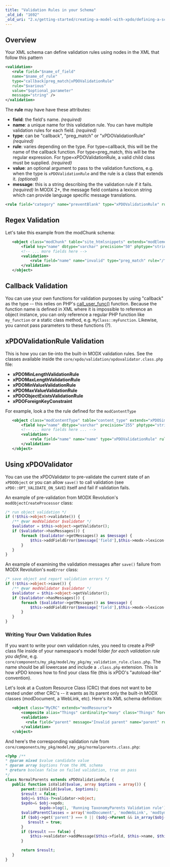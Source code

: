 ```yaml
---
title: "Validation Rules in your Schema"
_old_id: "1692"
_old_uri: "2.x/getting-started/creating-a-model-with-xpdo/defining-a-schema/validation-rules-in-your-schema"
---
```


## Overview

 Your XML schema can define validation rules using nodes in the XML that follow this pattern

 ``` xml 
<validation>
    <rule field="$name_of_field" 
    name="$name_of_rule" 
    type="callback|preg_match|xPDOValidationRule" 
    rule="$various" 
    value="$optional_parameter"
    message="string" />
</validation>
```

 The **rule** may have have these attributes:

- **field**: the field's name. _(required)_
- **name**: a unique name for this validation rule. You can have multiple validation rules for each field. _(required)_
- **type**: can be "callback", "preg\_match" or "xPDOValidationRule" _(required)_
- **rule**: varies depending on the type. For type=callback, this will be the name of the callback function. For type=preg\_match, this will be the regular expression. For type=xPDOValidationRule, a valid child class must be supplied. _(required)_
- **value**: an optional argument to pass to the validation functions, e.g. when the type is `xPDOValidationRule` and the rule is a class that extends it. _(optional)_
- **message**: this is a string describing the the validation rule if it fails. _(required)_ In MODX 2+, the message field contains a lexicon string which can provide language specific message translations.
  
``` xml 
<rule field="category" name="preventBlank" type="xPDOValidationRule" rule="xPDOMinLengthValidationRule" value="1" message="category_err_ns_name" />

```

## Regex Validation

 Let's take this example from the modChunk schema:

 ``` xml 
    <object class="modChunk" table="site_htmlsnippets" extends="modElement">
        <field key="name" dbtype="varchar" precision="50" phptype="string" null="false" default="" index="unique" />
        <!-- ... more fields here -->
        <validation>
            <rule field="name" name="invalid" type="preg_match" rule="/^(?!\s)[a-zA-Z0-9\x2d-\x2f\x7f-\xff_-\s]+(?!\s)$/" message="chunk_err_invalid_name" />
        </validation>
    </object>
```

## Callback Validation

 You can use your own functions for validation purposes by using "callback" as the type -- this relies on PHP's [call\_user\_func()](http://php.net/manual/en/function.call-user-func.php) function. Because the function name is defined in XML where it is impossible to reference an object instance, you can only reference a regular PHP function like `my_function` or a static class method, e.g. `MyClass::myFunction`. Likewise, you cannot pass parameters to these functions (?).

## xPDOValidationRule Validation

 This is how you can tie-into the built-in MODX validation rules. See the classes available inside the `core/xpdo/validation/xpdovalidator.class.php` file:

- **xPDOMinLengthValidationRule**
- **xPDOMaxLengthValidationRule**
- **xPDOMinValueValidationRule**
- **xPDOMaxValueValidationRule**
- **xPDOObjectExistsValidationRule**
- **xPDOForeignKeyConstraint**

 For example, look a the the rule defined for the `modContentType`

 ``` xml 
    <object class="modContentType" table="content_type" extends="xPDOSimpleObject">
        <field key="name" dbtype="varchar" precision="255" phptype="string" null="false" index="unique" />
        <!-- ... more fields here ... -->
        <validation>
            <rule field="name" name="name" type="xPDOValidationRule" rule="xPDOMinLengthValidationRule" value="1" message="content_type_err_ns_name" />
        </validation>
    </object>
```

## Using xPDOValidator

 You can use the xPDOValidator to pre-validate the current state of an `xPDOObject` or you can allow `save()` to call validation (see `xPDO::OPT_VALIDATE_ON_SAVE`) itself and fail if validation fails.

 An example of pre-validation from MODX Revolution's `modObjectCreateProcessor` class:

 ``` php 
/* run object validation */
if (!$this->object->validate()) {
    /** @var modValidator $validator */
    $validator = $this->object->getValidator();
    if ($validator->hasMessages()) {
        foreach ($validator->getMessages() as $message) {
            $this->addFieldError($message['field'],$this->modx->lexicon($message['message']));
        }
    }
}
```

 An example of examining the validation messages after `save()` failure from MODX Revolution's `modError` class:

 ``` php 
/* save object and report validation errors */
if (!$this->object->save()) {
    /** @var modValidator $validator */
    $validator = $this->object->getValidator();
    if ($validator->hasMessages()) {
        foreach ($validator->getMessages() as $message) {
            $this->addFieldError($message['field'],$this->modx->lexicon($message['message']));
        }
    }
}
```

### Writing Your Own Validation Rules

If you want to write your own validation rules, you need to create a PHP class file inside of your namespace's model folder _for each validation rule you define_, e.g. `core/components/my_pkg/model/my_pkg/my_validation_rule.class.php`. The name should be all lowercase and include a `.class.php` extension. This is how xPDO knows how to find your class file (this is xPDO's "autoload-like" convention).

Let's look at a Custom Resource Class (CRC) that does not want to be nested under other CRC's -- it wants as its parent only the built-in MODX classes (modDocument, a WebLink, etc). Here's its XML schema definition:

 ``` xml 
    <object class="MyCRC" extends="modResource">
        <composite alias="Things" cardinality="many" class="Things" foreign="parent" local="id" owner="local"></composite>
        <validation>
          <rule field="parent" message="Invalid parent" name="parent" rule="NormalParents" type="xPDOValidationRule"></rule>
        </validation>
    </object>
```

And here's the corresponding validation rule from `core/components/my_pkg/model/my_pkg/normalparents.class.php`:

 ``` php 
<?php /**
 * @param mixed $value candidate value
 * @param array $options from the XML schema
 * @return boolean false on failed validation, true on pass
 */
class NormalParents extends xPDOValidationRule {
    public function isValid($value, array $options = array()) {
        parent::isValid($value, $options);
        $result = false;
        $obj=& $this-?>validator->object;
        $xpdo=& $obj->xpdo;
                $xpdo->log(1, 'Running TaxonomyParents Validation rule');
        $validParentClasses = array('modDocument', 'modWebLink', 'modSymLink', 'modStaticResource');
        if ($obj->get('parent') === 0 || ($obj->Parent && in_array($obj->Parent->class_key, $validParentClasses))) {
           $result = true; 
        }
        if ($result === false) {
            $this->validator->addMessage($this->field, $this->name, $this->message);
        }
 
        return $result;
    }
}
```
